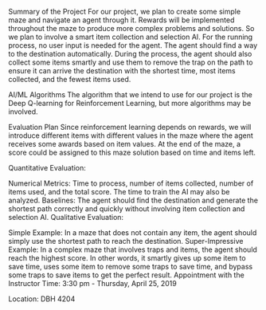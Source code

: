 Summary of the Project
For our project, we plan to create some simple maze and navigate an agent through it. Rewards will be implemented throughout the maze to produce more complex problems and solutions. So we plan to involve a smart item collection and selection AI. For the running process, no user input is needed for the agent. The agent should find a way to the destination automatically. During the process, the agent should also collect some items smartly and use them to remove the trap on the path to ensure it can arrive the destination with the shortest time, most items collected, and the fewest items used.

AI/ML Algorithms
The algorithm that we intend to use for our project is the Deep Q-learning for Reinforcement Learning, but more algorithms may be involved.

Evaluation Plan
Since reinforcement learning depends on rewards, we will introduce different items with different values in the maze where the agent receives some awards based on item values. At the end of the maze, a score could be assigned to this maze solution based on time and items left.

Quantitative Evaluation:

Numerical Metrics: Time to process, number of items collected, number of items used, and the total score. The time to train the AI may also be analyzed.
Baselines: The agent should find the destination and generate the shortest path correctly and quickly without involving item collection and selection AI.
Qualitative Evaluation:

Simple Example: In a maze that does not contain any item, the agent should simply use the shortest path to reach the destination.
Super-Impressive Example: In a complex maze that involves traps and items, the agent should reach the highest score. In other words, it smartly gives up some item to save time, uses some item to remove some traps to save time, and bypass some traps to save items to get the perfect result.
Appointment with the Instructor
Time: 3:30 pm - Thursday, April 25, 2019

Location: DBH 4204
